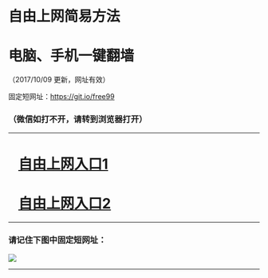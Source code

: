 ﻿# 自由上网简易方法

# 电脑、手机一键翻墙

（2017/10/09 更新，网址有效）

固定短网址：https://git.io/free99

### （微信如打不开，请转到浏览器打开）


***





# &nbsp;&nbsp; <a href="http://ft2345830354.fwq-tz-1001.info/fwqtz01.html?t=10090016352 " target="_blank">自由上网入口1</a>
# &nbsp;&nbsp; <a href="http://ft101344682.fwq-tz-1002.info/fwqtz02.html?t=100900115446 " target="_blank">自由上网入口2</a>
***

### 请记住下图中固定短网址：

<img src="https://s3-us-west-2.amazonaws.com/fwq-1001/yjfq-20170905okok.png" /> 


***

